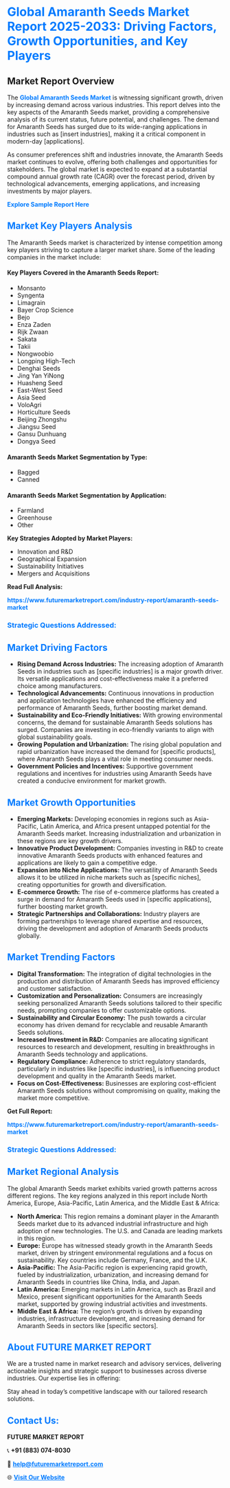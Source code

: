 <h1 style="color: #007BFF;">Global Amaranth Seeds Market Report 2025-2033: Driving Factors, Growth Opportunities, and Key Players</h1>

<section id="overview">
<h2>Market Report Overview</h2>
<p>The <a href="https://www.futuremarketreport.com/industry-report/amaranth-seeds-market" style="color: #007BFF; text-decoration: none;"><strong>Global Amaranth Seeds Market</strong></a> is witnessing significant growth, driven by increasing demand across various industries. This report delves into the key aspects of the Amaranth Seeds market, providing a comprehensive analysis of its current status, future potential, and challenges. The demand for Amaranth Seeds has surged due to its wide-ranging applications in industries such as [insert industries], making it a critical component in modern-day [applications].</p>
<p>As consumer preferences shift and industries innovate, the Amaranth Seeds market continues to evolve, offering both challenges and opportunities for stakeholders. The global market is expected to expand at a substantial compound annual growth rate (CAGR) over the forecast period, driven by technological advancements, emerging applications, and increasing investments by major players.</p>
</section>

<section id="overview">
<p><a href="https://www.futuremarketreport.com/request-sample/reportId=90829" style="color: #007BFF; text-decoration: none;"><strong>Explore Sample Report Here</strong></a></p>
</section>

<section id="key-players">
<h2 style="color: #007BFF;">Market Key Players Analysis</h2>
<p>The Amaranth Seeds market is characterized by intense competition among key players striving to capture a larger market share. Some of the leading companies in the market include:</p>
<h4>Key Players Covered in the Amaranth Seeds Report:</h4>
<ul><li>Monsanto</li><li>Syngenta</li><li>Limagrain</li><li>Bayer Crop Science</li><li>Bejo</li><li>Enza Zaden</li><li>Rijk Zwaan</li><li>Sakata</li><li>Takii</li><li>Nongwoobio</li><li>Longping High-Tech</li><li>Denghai Seeds</li><li>Jing Yan YiNong</li><li>Huasheng Seed</li><li>East-West Seed</li><li>Asia Seed</li><li>VoloAgri</li><li>Horticulture Seeds</li><li>Beijing Zhongshu</li><li>Jiangsu Seed</li><li>Gansu Dunhuang</li><li>Dongya Seed</li></ul>
<h4>Amaranth Seeds Market Segmentation by Type:</h4>
<ul><li>Bagged</li><li>Canned</li></ul>

<h4>Amaranth Seeds Market Segmentation by Application:</h4>
<ul><li>Farmland</li><li>Greenhouse</li><li>Other</li></ul>
<p><strong>Key Strategies Adopted by Market Players:</strong></p>
<ul>
<li>Innovation and R&D</li>
<li>Geographical Expansion</li>
<li>Sustainability Initiatives</li>
<li>Mergers and Acquisitions</li>
</ul>
</section>

<section>
<p><strong>Read Full Analysis: </strong></p><a href="https://www.futuremarketreport.com/industry-report/amaranth-seeds-market" style="color: #007BFF; text-decoration: none;"><strong>https://www.futuremarketreport.com/industry-report/amaranth-seeds-market</strong></a>
<h3 style="color: #007BFF;">Strategic Questions Addressed:</h3>
</section>

<section id="driving-factors">
<h2 style="color: #007BFF;">Market Driving Factors</h2>
<ul>
<li><strong>Rising Demand Across Industries:</strong> The increasing adoption of Amaranth Seeds in industries such as [specific industries] is a major growth driver. Its versatile applications and cost-effectiveness make it a preferred choice among manufacturers.</li>
<li><strong>Technological Advancements:</strong> Continuous innovations in production and application technologies have enhanced the efficiency and performance of Amaranth Seeds, further boosting market demand.</li>
<li><strong>Sustainability and Eco-Friendly Initiatives:</strong> With growing environmental concerns, the demand for sustainable Amaranth Seeds solutions has surged. Companies are investing in eco-friendly variants to align with global sustainability goals.</li>
<li><strong>Growing Population and Urbanization:</strong> The rising global population and rapid urbanization have increased the demand for [specific products], where Amaranth Seeds plays a vital role in meeting consumer needs.</li>
<li><strong>Government Policies and Incentives:</strong> Supportive government regulations and incentives for industries using Amaranth Seeds have created a conducive environment for market growth.</li>
</ul>
</section>

<section id="growth-opportunities">
<h2 style="color: #007BFF;">Market Growth Opportunities</h2>
<ul>
<li><strong>Emerging Markets:</strong> Developing economies in regions such as Asia-Pacific, Latin America, and Africa present untapped potential for the Amaranth Seeds market. Increasing industrialization and urbanization in these regions are key growth drivers.</li>
<li><strong>Innovative Product Development:</strong> Companies investing in R&D to create innovative Amaranth Seeds products with enhanced features and applications are likely to gain a competitive edge.</li>
<li><strong>Expansion into Niche Applications:</strong> The versatility of Amaranth Seeds allows it to be utilized in niche markets such as [specific niches], creating opportunities for growth and diversification.</li>
<li><strong>E-commerce Growth:</strong> The rise of e-commerce platforms has created a surge in demand for Amaranth Seeds used in [specific applications], further boosting market growth.</li>
<li><strong>Strategic Partnerships and Collaborations:</strong> Industry players are forming partnerships to leverage shared expertise and resources, driving the development and adoption of Amaranth Seeds products globally.</li>
</ul>
</section>

<section id="trending-factors">
<h2 style="color: #007BFF;">Market Trending Factors</h2>
<ul>
<li><strong>Digital Transformation:</strong> The integration of digital technologies in the production and distribution of Amaranth Seeds has improved efficiency and customer satisfaction.</li>
<li><strong>Customization and Personalization:</strong> Consumers are increasingly seeking personalized Amaranth Seeds solutions tailored to their specific needs, prompting companies to offer customizable options.</li>
<li><strong>Sustainability and Circular Economy:</strong> The push towards a circular economy has driven demand for recyclable and reusable Amaranth Seeds solutions.</li>
<li><strong>Increased Investment in R&D:</strong> Companies are allocating significant resources to research and development, resulting in breakthroughs in Amaranth Seeds technology and applications.</li>
<li><strong>Regulatory Compliance:</strong> Adherence to strict regulatory standards, particularly in industries like [specific industries], is influencing product development and quality in the Amaranth Seeds market.</li>
<li><strong>Focus on Cost-Effectiveness:</strong> Businesses are exploring cost-efficient Amaranth Seeds solutions without compromising on quality, making the market more competitive.</li>
</ul>
</section>

<section>
<p><strong>Get Full Report: </strong></p><a href="https://www.futuremarketreport.com/industry-report/amaranth-seeds-market" style="color: #007BFF; text-decoration: none;"><strong>https://www.futuremarketreport.com/industry-report/amaranth-seeds-market</strong></a>
<h3 style="color: #007BFF;">Strategic Questions Addressed:</h3>
</section>


<section id="regional-analysis">
<h2 style="color: #007BFF;">Market Regional Analysis</h2>
<p>The global Amaranth Seeds market exhibits varied growth patterns across different regions. The key regions analyzed in this report include North America, Europe, Asia-Pacific, Latin America, and the Middle East & Africa:</p>
<ul>
<li><strong>North America:</strong> This region remains a dominant player in the Amaranth Seeds market due to its advanced industrial infrastructure and high adoption of new technologies. The U.S. and Canada are leading markets in this region.</li>
<li><strong>Europe:</strong> Europe has witnessed steady growth in the Amaranth Seeds market, driven by stringent environmental regulations and a focus on sustainability. Key countries include Germany, France, and the U.K.</li>
<li><strong>Asia-Pacific:</strong> The Asia-Pacific region is experiencing rapid growth, fueled by industrialization, urbanization, and increasing demand for Amaranth Seeds in countries like China, India, and Japan.</li>
<li><strong>Latin America:</strong> Emerging markets in Latin America, such as Brazil and Mexico, present significant opportunities for the Amaranth Seeds market, supported by growing industrial activities and investments.</li>
<li><strong>Middle East & Africa:</strong> The region’s growth is driven by expanding industries, infrastructure development, and increasing demand for Amaranth Seeds in sectors like [specific sectors].</li>
</ul>
</section>

<footer>
<h2 style="color: #007BFF;">About FUTURE MARKET REPORT</h2>
<p>We are a trusted name in market research and advisory services, delivering actionable insights and strategic support to businesses across diverse industries. Our expertise lies in offering:</p>

<p>Stay ahead in today’s competitive landscape with our tailored research solutions.</p>

<h2 style="color: #007BFF;">Contact Us:</h2>
<p><strong>FUTURE MARKET REPORT</strong></p>
<p>📞 <strong>+91 (883) 074-8030</strong></p>
<p>📧 <strong><a href="mailto:help@futuremarketreport.com" style="color: #007BFF;">help@futuremarketreport.com</a></strong></p>
<p>🌐 <strong><a href="https://www.futuremarketreport.com/" style="color: #007BFF;">Visit Our Website</a></strong></p>
</footer>